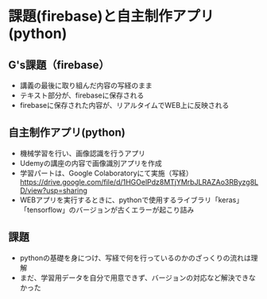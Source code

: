 # 課題(firebase)と自主制作アプリ(python)

## G's課題（firebase） 
- 講義の最後に取り組んだ内容の写経のまま
- テキスト部分が、firebaseに保存される
- firebaseに保存された内容が、リアルタイムでWEB上に反映される

## 自主制作アプリ(python)
- 機械学習を行い、画像認識を行うアプリ
- Udemyの講座の内容で画像識別アプリを作成
- 学習パートは、Google Colaboratoryにて実施（写経）
https://drive.google.com/file/d/1HGOelPdz8MTjYMrbJLRAZAo3RByzg8LD/view?usp=sharing
- WEBアプリを実行するときに、pythonで使用するライブラリ「keras」「tensorflow」のバージョンが古くエラーが起こり詰み

## 課題
- pythonの基礎を身につけ、写経で何を行っているのかのざっくりの流れは理解
- まだ、学習用データを自分で用意できず、バージョンの対応など解決できなかった